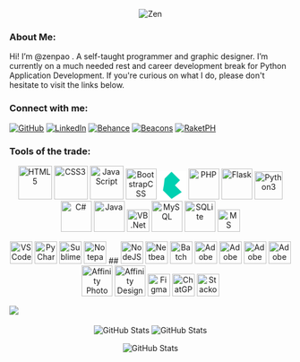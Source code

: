 <!---
zenpao/zenpao is a ✨ special ✨ repository because its `README.md` (this file) appears on your GitHub profile.
You can click the Preview link to take a look at your changes.
--->

<p align="center"><img src="https://komarev.com/ghpvc/?username=zenpao&label=Profile%20views&color=blueviolet&style=for-the-badge" alt="Zen"/> </p>

<h3 align="left">About Me:</h3>

Hi! I’m @zenpao . A self-taught programmer and graphic designer. I’m currently on a much needed rest and career development break for Python Application Development. If you're curious on what I do, please don't hesitate to visit the links below.

<h3 align="left">Connect with me:</h3>

<p align=“center”>
<a href="https://github.com/zenpao?tab=repositories" target="_blank"><img src="https://img.shields.io/badge/Github-Gray?logo=github&logoColor=white" alt="GitHub"/></a>
<a href="https://www.linkedin.com/in/zenpao" target="_blank"><img src="https://img.shields.io/badge/LinkedIn-0077B5?logo=linkedin&logoColor=white" alt="LinkedIn"/></a>
<a href="https://www.behance.net/zenpao" target="_blank"><img src="https://img.shields.io/badge/Behance-1DA1F2?logo=behance&logoColor=white" alt="Behance"/></a>
<a href="https://www.beacons.ai/zenpao" target="_blank"><img src="https://img.shields.io/badge/Beacons-black?logo=beacons&logoColor=white" alt="Beacons"/></a>
<a href="https://www.raket.ph/zenpao" target="_blank"><img src="https://img.shields.io/badge/RaketPH-orange?logo=beacons&logoColor=white" alt="RaketPH"/></a>
</p>

<h3 align="left">Tools of the trade:</h3>
<p align="center"> 
    <img src="https://github.com/yurijserrano/Github-Profile-Readme-Logos/blob/master/others/html.svg" title="HTML5" width="60" height="60"/>
    <img src="https://github.com/yurijserrano/Github-Profile-Readme-Logos/blob/master/others/css.svg" title="CSS3" width="60" height="60"/>
    <img src="https://github.com/yurijserrano/Github-Profile-Readme-Logos/blob/master/programming%20languages/javascript.svg" title="JavaScript" width="60" height="60"/>
    <img src="https://github.com/yurijserrano/Github-Profile-Readme-Logos/blob/master/frameworks/boostrap.svg" title="BootstrapCSS" width="55" height="55"/></a>
    <img src="https://raw.githubusercontent.com/github/explore/ad9cd7e959a88047c830c3a9cc4e9ffcf5e644f7/topics/bulma/bulma.png" title="BulmaCSS" width="50" height="50"/>
    <img src="https://github.com/yurijserrano/Github-Profile-Readme-Logos/blob/master/programming%20languages/php.png" title="PHP" width="55" height="55"/>
    <img src="https://github.com/yurijserrano/Github-Profile-Readme-Logos/blob/master/frameworks/flask.svg" title="Flask" width="55" height="55"/>
    <img src="https://github.com/yurijserrano/Github-Profile-Readme-Logos/blob/master/programming%20languages/python.svg" title="Python3" width="50" height="50"/>
    <img src="https://github.com/yurijserrano/Github-Profile-Readme-Logos/blob/master/programming%20languages/c%23.svg" title="C#" width="55" height="55"/>
    <img src="https://github.com/yurijserrano/Github-Profile-Readme-Logos/blob/master/programming%20languages/java.svg" title="Java" width="55" height="55"/>
    <img src="https://github.com/dotnet/docs/blob/cb475ed45f881e9462e34764480d3b0ebce85e91/docs/images/hub/vb.svg" title="VB.Net" width="40" height="40"/>
    <img src="https://github.com/yurijserrano/Github-Profile-Readme-Logos/blob/master/databases/mysql.svg" title="MySQL" width="55" height="55"/>
    <img src="https://cdn.cdnlogo.com/logos/s/9/sqlite.svg" title="SQLite" width="55" height="55"/>
    <img src="https://cdn.cdnlogo.com/logos/m/84/microsoft-access.svg" title="MS Access" width="40" height="40"/>
</p>

<p align="center">
    <img src="https://github.com/yurijserrano/Github-Profile-Readme-Logos/blob/master/text%20editors/vscode.svg" title="VS Code" width="40" height="40"/>
    <img src="https://github.com/yurijserrano/Github-Profile-Readme-Logos/blob/master/ides/pycharm.svg" title="PyCharm" width="40" height="40"/>
    <img src="https://github.com/yurijserrano/Github-Profile-Readme-Logos/blob/master/text%20editors/sublime.svg" title="Sublime Text 3" width="40" height="40"/>
    <img src="https://github.com/yurijserrano/Github-Profile-Readme-Logos/blob/master/text%20editors/notepad%2B%2B.png" title="Notepad++" width="40" height="40"/>
    ## <img src="https://github.com/yurijserrano/Github-Profile-Readme-Logos/blob/master/frameworks/nodejs.svg" title="NodeJS" width="40" height="40"/>
    <img src="https://cdn.cdnlogo.com/logos/n/72/netbeans.svg" title="Netbeans" width="40" height="40"/>
    <img src="https://cdn.cdnlogo.com/logos/t/12/terminal.svg" title="Batch Terminal" width="40" height="40"/>
    <img src="https://github.com/yurijserrano/Github-Profile-Readme-Logos/blob/master/tools/after-effects.png" title="Adobe After Effects" width="40" height="40"/>
    <img src="https://cdn.cdnlogo.com/logos/a/64/adobe-premiere-pro-cc.svg" title="Adobe Premiere" width="40" height="40"/>
    <img src="https://github.com/yurijserrano/Github-Profile-Readme-Logos/blob/master/tools/photoshop.png" title="Adobe Photoshop" width="40" height="40"/>
    <img src="https://upload.wikimedia.org/wikipedia/commons/f/fb/Adobe_Illustrator_CC_icon.svg" title="Adobe Illustrator" width="40" height="40"/>
    <img src="https://cdn.cdnlogo.com/logos/a/98/affinity-photo.svg" title="Affinity Photo" width="55" height="55"/>
    <img src="https://cdn.cdnlogo.com/logos/a/21/affinity-designer.svg" title="Affinity Designer" width="55" height="55"/>
    <img src="https://github.com/yurijserrano/Github-Profile-Readme-Logos/blob/master/tools/figma.png" title="Figma" width="40" height="40"/>
    <img src="https://cdn.cdnlogo.com/logos/c/38/ChatGPT.svg" title="ChatGPT" width="40" height="40"/>
    <img src="https://cdn.cdnlogo.com/logos/s/63/stack-overflow.svg" title="Stackoverflow" width="40" height="40"/>
</p>
 
<img src="https://user-images.githubusercontent.com/73097560/115834477-dbab4500-a447-11eb-908a-139a6edaec5c.gif">

<p align="center">
    <img align="center" width="420" src="https://github-readme-stats.vercel.app/api?username=zenpao&show_icons=true&locale=en&theme=tokyonight" alt="GitHub Stats"/> 
    <img align="center" width="420" src="https://github-readme-streak-stats.herokuapp.com/?user=zenpao&&theme=tokyonight" alt="GitHub Stats"/>
</p>

<p align="center">
    <img align="center" src="https://github-readme-stats.vercel.app/api/top-langs?username=zenpao&show_icons=true&theme=dark&locale=en&layout=compact" alt="GitHub Stats"/>
</p>
